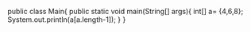 public class Main{
    public static void main(String[] args){
        int[] a= {4,6,8};
        System.out.println(a[a.length-1]);
    }
}